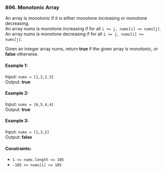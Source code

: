 ### 896. Monotonic Array

An array is monotonic if it is either monotone increasing or monotone decreasing.  
An array nums is monotone increasing if for all ```i <= j, nums[i] <= nums[j]```.  
An array nums is monotone decreasing if for all ```i <= j, nums[i] >= nums[j]```.  

Given an integer array nums, return **true** if the given array is monotonic, or **false** otherwise.

#### Example 1:

Input: `nums = [1,2,2,3]`  
Output: **true**

#### Example 2:

Input: `nums = [6,5,4,4]`  
Output: **true**

#### Example 3:

Input: `nums = [1,3,2]`  
Output: **false**

#### Constraints:

- `1 <= nums.length <= 105`
- `-105 <= nums[i] <= 105`

